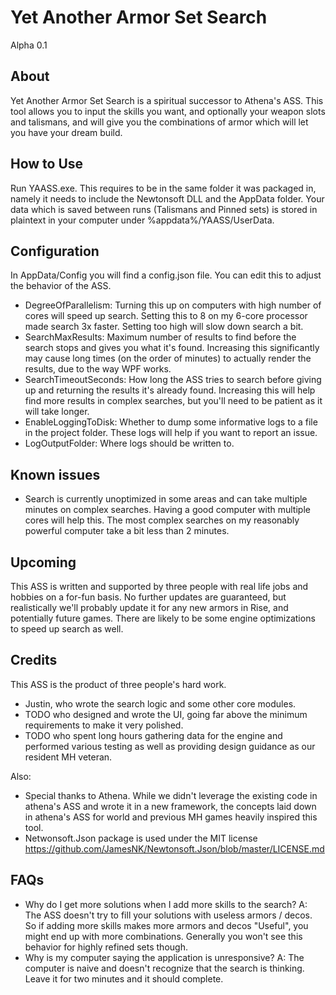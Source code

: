 # Yet Another Armor Set Search
Alpha 0.1

## About
Yet Another Armor Set Search is a spiritual successor to Athena's ASS. This tool allows you to input the skills you want, and optionally your weapon slots and talismans, and will give you the combinations of armor which will let you have your dream build.

## How to Use
Run YAASS.exe. This requires to be in the same folder it was packaged in, namely it needs to include the Newtonsoft DLL and the AppData folder.
Your data which is saved between runs (Talismans and Pinned sets) is stored in plaintext in your computer under %appdata%/YAASS/UserData.

## Configuration
In AppData/Config you will find a config.json file. You can edit this to adjust the behavior of the ASS.
- DegreeOfParallelism: Turning this up on computers with high number of cores will speed up search. Setting this to 8 on my 6-core processor made search 3x faster. Setting too high will slow down search a bit.
- SearchMaxResults: Maximum number of results to find before the search stops and gives you what it's found. Increasing this significantly may cause long times (on the order of minutes) to actually render the results, due to the way WPF works.
- SearchTimeoutSeconds: How long the ASS tries to search before giving up and returning the results it's already found. Increasing this will help find more results in complex searches, but you'll need to be patient as it will take longer.
- EnableLoggingToDisk: Whether to dump some informative logs to a file in the project folder. These logs will help if you want to report an issue.
- LogOutputFolder: Where logs should be written to.

## Known issues
- Search is currently unoptimized in some areas and can take multiple minutes on complex searches. Having a good computer with multiple cores will help this. The most complex searches on my reasonably powerful computer take a bit less than 2 minutes.

## Upcoming
This ASS is written and supported by three people with real life jobs and hobbies on a for-fun basis. No further updates are guaranteed, but realistically we'll probably update it for any new armors in Rise, and potentially future games. There are likely to be some engine optimizations to speed up search as well.

## Credits
This ASS is the product of three people's hard work.
- Justin, who wrote the search logic and some other core modules.
- TODO who designed and wrote the UI, going far above the minimum requirements to make it very polished.
- TODO who spent long hours gathering data for the engine and performed various testing as well as providing design guidance as our resident MH veteran.

Also:
- Special thanks to Athena. While we didn't leverage the existing code in athena's ASS and wrote it in a new framework, the concepts laid down in athena's ASS for world and previous MH games heavily inspired this tool.
- Netwonsoft.Json package is used under the MIT license https://github.com/JamesNK/Newtonsoft.Json/blob/master/LICENSE.md

## FAQs
- Why do I get more solutions when I add more skills to the search? A: The ASS doesn't try to fill your solutions with useless armors / decos. So if adding more skills makes more armors and decos "Useful", you might end up with more combinations. Generally you won't see this behavior for highly refined sets though.
- Why is my computer saying the application is unresponsive? A: The computer is naive and doesn't recognize that the search is thinking. Leave it for two minutes and it should complete.